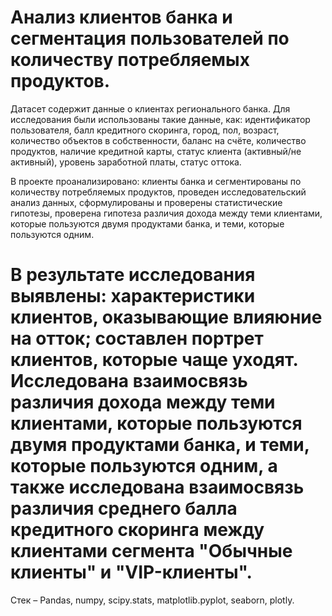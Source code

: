 # Анализ клиентов банка и сегментация пользователей по количеству потребляемых продуктов.
Датасет содержит данные о клиентах регионального банка. Для исследования были использованы такие данные, как: идентификатор пользователя, балл кредитного скоринга, город, пол, возраст, количество объектов в собственности, баланс на счёте, количество продуктов, наличие кредитной карты, статус клиента (активный/не активный), уровень заработной платы, статус оттока.

В проекте проанализировано:
клиенты банка и сегментированы по количеству потребляемых продуктов, проведен исследовательский анализ данных, сформулированы и проверены статистические гипотезы, проверена гипотеза различия дохода между теми клиентами, которые пользуются двумя продуктами банка, и теми, которые пользуются одним.

# В результате исследования выявлены: характеристики клиентов, оказывающие влияюние на отток; составлен портрет клиентов, которые чаще уходят. Исследована взаимосвязь   различия дохода между теми клиентами, которые пользуются двумя продуктами банка, и теми, которые пользуются одним, а также исследована взаимосвязь различия среднего балла кредитного скоринга между клиентами сегмента "Обычные клиенты" и "VIP-клиенты".

Стек – Pandas, numpy, scipy.stats, matplotlib.pyplot, seaborn, plotly.
